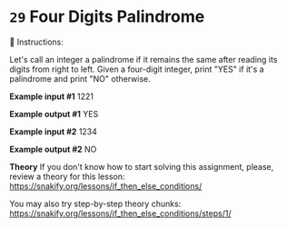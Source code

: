 # `29` Four Digits Palindrome

📝 Instructions:

Let's call an integer a palindrome if it remains the same after reading its digits from right to left. Given a four-digit integer, print "YES" if it's a palindrome and print "NO" otherwise.

**Example input #1**
1221

**Example output #1**
YES

**Example input #2**
1234

**Example output #2**
NO

**Theory**
If you don't know how to start solving this assignment, please, review a theory for this lesson:
https://snakify.org/lessons/if_then_else_conditions/

You may also try step-by-step theory chunks:
https://snakify.org/lessons/if_then_else_conditions/steps/1/